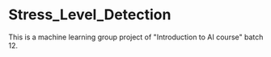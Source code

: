 # Stress_Level_Detection
This is a machine learning group project of "Introduction to AI course" batch 12.
